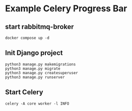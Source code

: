 # Example Celery Progress Bar
## start rabbitmq-broker 
```
docker compose up -d
```
## Init Django project
```
python3 manage.py makemigrations
python3 manage.py migrate
python3 manage.py createsuperuser
python3 manage.py runserver
```
## Start Celery
```
celery -A core worker -l INFO
```